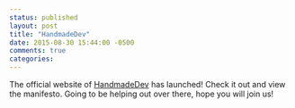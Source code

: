 ```yaml
---
status: published
layout: post
title: "HandmadeDev"
date: 2015-08-30 15:44:00 -0500
comments: true
categories:
---
```


The official website of [HandmadeDev](http://handmadedev.org) has launched! Check it out and view the manifesto. Going to be helping out over there, hope you will join us!